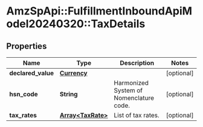 # AmzSpApi::FulfillmentInboundApiModel20240320::TaxDetails

## Properties
Name | Type | Description | Notes
------------ | ------------- | ------------- | -------------
**declared_value** | [**Currency**](Currency.md) |  | [optional] 
**hsn_code** | **String** | Harmonized System of Nomenclature code. | [optional] 
**tax_rates** | [**Array&lt;TaxRate&gt;**](TaxRate.md) | List of tax rates. | [optional] 

